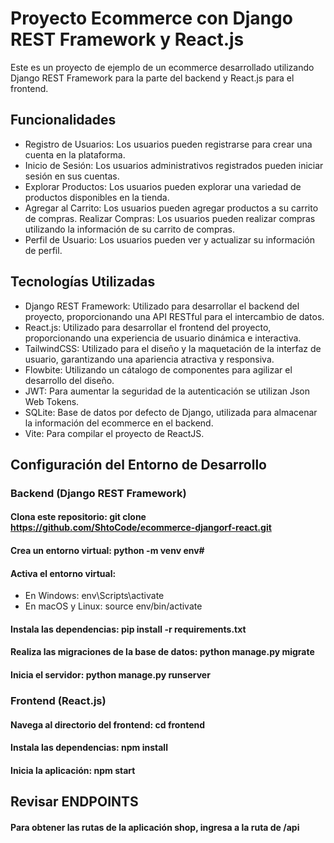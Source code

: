 # Proyecto Ecommerce con Django REST Framework y React.js
Este es un proyecto de ejemplo de un ecommerce desarrollado utilizando Django REST Framework para la parte del backend y React.js para el frontend.

## Funcionalidades
* Registro de Usuarios: Los usuarios pueden registrarse para crear una cuenta en la plataforma.
* Inicio de Sesión: Los usuarios administrativos registrados pueden iniciar sesión en sus cuentas.
* Explorar Productos: Los usuarios pueden explorar una variedad de productos disponibles en la tienda.
* Agregar al Carrito: Los usuarios pueden agregar productos a su carrito de compras.
Realizar Compras: Los usuarios pueden realizar compras utilizando la información de su carrito de compras.
* Perfil de Usuario: Los usuarios pueden ver y actualizar su información de perfil.
## Tecnologías Utilizadas

* Django REST Framework: Utilizado para desarrollar el backend del proyecto, proporcionando una API RESTful para el intercambio de datos.
* React.js: Utilizado para desarrollar el frontend del proyecto, proporcionando una experiencia de usuario dinámica e interactiva.
* TailwindCSS: Utilizado para el diseño y la maquetación de la interfaz de usuario, garantizando una apariencia atractiva y responsiva.
* Flowbite: Utilizando un cátalogo de componentes para agilizar el desarrollo del diseño.
* JWT: Para aumentar la seguridad de la autenticación se utilizan Json Web Tokens.
* SQLite: Base de datos por defecto de Django, utilizada para almacenar la información del ecommerce en el backend.
* Vite: Para compilar el proyecto de ReactJS.
## Configuración del Entorno de Desarrollo
### Backend (Django REST Framework)
#### Clona este repositorio: git clone https://github.com/ShtoCode/ecommerce-djangorf-react.git
#### Crea un entorno virtual: python -m venv env#
#### Activa el entorno virtual:
* En Windows: env\Scripts\activate
* En macOS y Linux: source env/bin/activate
#### Instala las dependencias: pip install -r requirements.txt
#### Realiza las migraciones de la base de datos: python manage.py migrate
#### Inicia el servidor: python manage.py runserver
### Frontend (React.js)
#### Navega al directorio del frontend: cd frontend
#### Instala las dependencias: npm install
#### Inicia la aplicación: npm start
## Revisar ENDPOINTS
#### Para obtener las rutas de la aplicación shop, ingresa a la ruta de /api